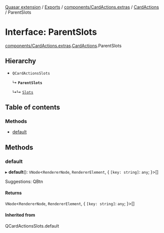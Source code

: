 [Quasar extension](../index.md) / [Exports](../modules.md) / [components/CardActions.extras](../modules/components_CardActions_extras.md) / [CardActions](../modules/components_CardActions_extras.CardActions.md) / ParentSlots

# Interface: ParentSlots

[components/CardActions.extras](../modules/components_CardActions_extras.md).[CardActions](../modules/components_CardActions_extras.CardActions.md).ParentSlots

## Hierarchy

- `QCardActionsSlots`

  ↳ **`ParentSlots`**

  ↳↳ [`Slots`](components_CardActions_extras.CardActions.Slots.md)

## Table of contents

### Methods

- [default](components_CardActions_extras.CardActions.ParentSlots.md#default)

## Methods

### default

▸ **default**(): `VNode`<`RendererNode`, `RendererElement`, { `[key: string]`: `any`;  }\>[]

Suggestions: QBtn

#### Returns

`VNode`<`RendererNode`, `RendererElement`, { `[key: string]`: `any`;  }\>[]

#### Inherited from

QCardActionsSlots.default
